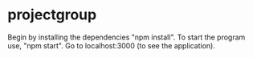 # projectgroup
Begin by installing the dependencies "npm install".
To start the program use, "npm start".
Go to localhost:3000 (to see the application).
